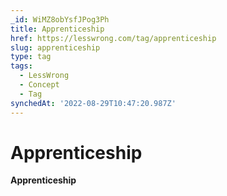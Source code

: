 ```yaml
---
_id: WiMZ8obYsfJPog3Ph
title: Apprenticeship
href: https://lesswrong.com/tag/apprenticeship
slug: apprenticeship
type: tag
tags:
  - LessWrong
  - Concept
  - Tag
synchedAt: '2022-08-29T10:47:20.987Z'
---
```


# Apprenticeship

**Apprenticeship**
